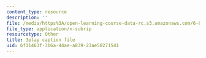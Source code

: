```yaml
---
content_type: resource
description: ''
file: /media/https%3A/open-learning-course-data-rc.s3.amazonaws.com/6-858-computer-systems-security-fall-2014/6f11463f3b6a44aea83923ae50271541_xSQxaie_h1o.srt
file_type: application/x-subrip
resourcetype: Other
title: 3play caption file
uid: 6f11463f-3b6a-44ae-a839-23ae50271541
---
```

